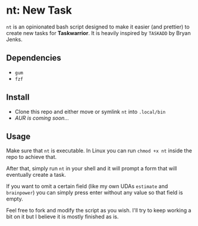 # nt: New Task 

`nt` is an opinionated bash script designed to make it easier (and prettier) to create new tasks for **Taskwarrior**. It is heavily inspired by `TASKADD` by Bryan Jenks.

## Dependencies
- `gum`
- `fzf`

## Install

- Clone this repo and either move or symlink `nt` into `.local/bin`
- _AUR is coming soon..._

## Usage

Make sure that `nt` is executable. In Linux you can run `chmod +x nt` inside the repo to achieve that.

After that, simply run `nt` in your shell and it will prompt a form that will eventually create a task.

If you want to omit a certain field (like my own UDAs `estimate` and `brainpower`) you can simply press enter without any value so that field is empty.

Feel free to fork and modify the script as you wish. I'll try to keep working a bit on it but I believe it is mostly finished as is.
